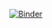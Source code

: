 [![Binder](https://mybinder.org/badge_logo.svg)](https://mybinder.org/v2/gh/dalibor-frivaldsky/parametric-fff-printable-turnbuckle/main?labpath=build.ipynb)